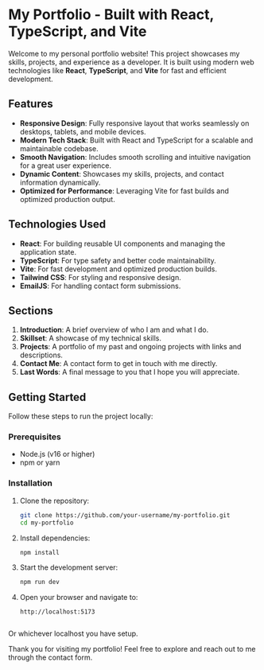 # My Portfolio - Built with React, TypeScript, and Vite

Welcome to my personal portfolio website! This project showcases my skills, projects, and experience as a developer. It is built using modern web technologies like **React**, **TypeScript**, and **Vite** for fast and efficient development.

## Features

- **Responsive Design**: Fully responsive layout that works seamlessly on desktops, tablets, and mobile devices.
- **Modern Tech Stack**: Built with React and TypeScript for a scalable and maintainable codebase.
- **Smooth Navigation**: Includes smooth scrolling and intuitive navigation for a great user experience.
- **Dynamic Content**: Showcases my skills, projects, and contact information dynamically.
- **Optimized for Performance**: Leveraging Vite for fast builds and optimized production output.

## Technologies Used

- **React**: For building reusable UI components and managing the application state.
- **TypeScript**: For type safety and better code maintainability.
- **Vite**: For fast development and optimized production builds.
- **Tailwind CSS**: For styling and responsive design.
- **EmailJS**: For handling contact form submissions.


## Sections

1. **Introduction**: A brief overview of who I am and what I do.
2. **Skillset**: A showcase of my technical skills.
3. **Projects**: A portfolio of my past and ongoing projects with links and descriptions.
4. **Contact Me**: A contact form to get in touch with me directly.
5. **Last Words**: A final message to you that I hope you will appreciate.

## Getting Started

Follow these steps to run the project locally:

### Prerequisites

- Node.js (v16 or higher)
- npm or yarn

### Installation

1. Clone the repository:
   ```bash
   git clone https://github.com/your-username/my-portfolio.git
   cd my-portfolio
   ```

2. Install dependencies:
   ```bash
   npm install
   ```

3. Start the development server:
   ```bash
   npm run dev
   ```

4. Open your browser and navigate to:
   ```
   http://localhost:5173 
  
  Or whichever localhost you have setup.
  
  Thank you for visiting my portfolio! Feel free to explore and reach out to me through the contact form.